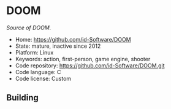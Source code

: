 # DOOM

_Source of DOOM._

- Home: https://github.com/id-Software/DOOM
- State: mature, inactive since 2012
- Platform: Linux
- Keywords: action, first-person, game engine, shooter
- Code repository: https://github.com/id-Software/DOOM.git
- Code language: C
- Code license: Custom

## Building


